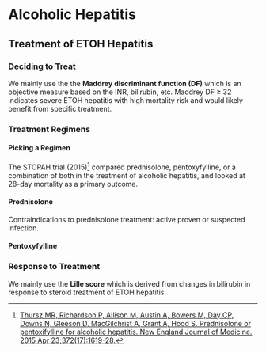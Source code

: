 # Alcoholic Hepatitis
## Treatment of ETOH Hepatitis
### Deciding to Treat
We mainly use the the **Maddrey discriminant function (DF)** which is an objective measure based on the INR, bilirubin, etc. Maddrey DF ≥ 32 indicates severe ETOH hepatitis with high mortality risk and would likely benefit from specific treatment.

### Treatment Regimens
#### Picking a Regimen
The STOPAH trial (2015)[^1] compared prednisolone, pentoxyfylline, or a combination of both in the treatment of alcoholic hepatitis, and looked at 28-day mortality as a primary outcome.

[^1]: [Thursz MR, Richardson P, Allison M, Austin A, Bowers M, Day CP, Downs N, Gleeson D, MacGilchrist A, Grant A, Hood S. Prednisolone or pentoxifylline for alcoholic hepatitis. New England Journal of Medicine. 2015 Apr 23;372(17):1619-28.](http://www.nejm.org/doi/full/10.1056/NEJMoa1412278)

#### Prednisolone

Contraindications to prednisolone treatment: active proven or suspected infection.

#### Pentoxyfylline

### Response to Treatment
We mainly use the **Lille score** which is derived from changes in bilirubin in response to steroid treatment of ETOH hepatitis.
